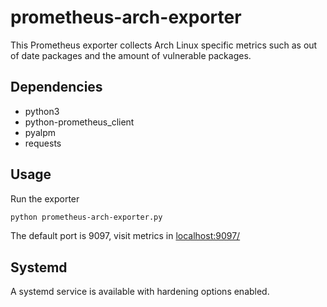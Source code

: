 # prometheus-arch-exporter

This Prometheus exporter collects Arch Linux specific metrics such as out of date packages and the amount of vulnerable packages.

## Dependencies

* python3
* python-prometheus_client
* pyalpm
* requests

## Usage

Run the exporter
```bash
python prometheus-arch-exporter.py
```

The default port is 9097, visit metrics in [localhost:9097/](http://localhost:9097/)

## Systemd

A systemd service is available with hardening options enabled.
